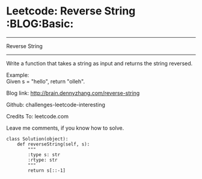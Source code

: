 # Leetcode: Reverse String     :BLOG:Basic:


---

Reverse String  

---

Write a function that takes a string as input and returns the string reversed.  

Example:  
Given s = "hello", return "olleh".  

Blog link: <http://brain.dennyzhang.com/reverse-string>  

Github: challenges-leetcode-interesting  

Credits To: leetcode.com  

Leave me comments, if you know how to solve.  

    class Solution(object):
        def reverseString(self, s):
            """
            :type s: str
            :rtype: str
            """
            return s[::-1]